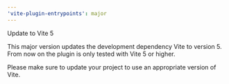 ```yaml
---
'vite-plugin-entrypoints': major
---
```


Update to Vite 5

This major version updates the development dependency Vite to version 5. From now on the plugin is only tested with Vite 5 or higher.

Please make sure to update your project to use an appropriate version of Vite.
